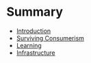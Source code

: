 # Summary

* [Introduction](README.md)
* [Surviving Consumerism](surviving-consumerism.md)
* [Learning](learning.md)
* [Infrastructure](infrastructure.md)

